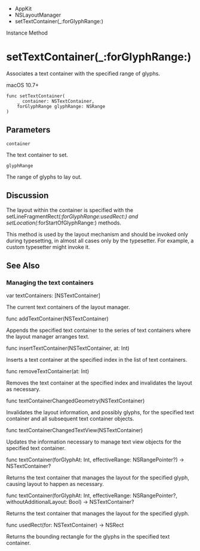

- AppKit
- NSLayoutManager
-  setTextContainer(\_:forGlyphRange:) 

Instance Method

# setTextContainer(\_:forGlyphRange:)

Associates a text container with the specified range of glyphs.

macOS 10.7+

``` source
func setTextContainer(
    _ container: NSTextContainer,
    forGlyphRange glyphRange: NSRange
)
```

## Parameters 

`container`  

The text container to set.

`glyphRange`  

The range of glyphs to lay out.

## Discussion

The layout within the container is specified with the setLineFragmentRect(_:forGlyphRange:usedRect:) and setLocation(_:forStartOfGlyphRange:) methods.

This method is used by the layout mechanism and should be invoked only during typesetting, in almost all cases only by the typesetter. For example, a custom typesetter might invoke it.

## See Also

### Managing the text containers

var textContainers: [NSTextContainer]

The current text containers of the layout manager.

func addTextContainer(NSTextContainer)

Appends the specified text container to the series of text containers where the layout manager arranges text.

func insertTextContainer(NSTextContainer, at: Int)

Inserts a text container at the specified index in the list of text containers.

func removeTextContainer(at: Int)

Removes the text container at the specified index and invalidates the layout as necessary.

func textContainerChangedGeometry(NSTextContainer)

Invalidates the layout information, and possibly glyphs, for the specified text container and all subsequent text container objects.

func textContainerChangedTextView(NSTextContainer)

Updates the information necessary to manage text view objects for the specified text container.

func textContainer(forGlyphAt: Int, effectiveRange: NSRangePointer?) -> NSTextContainer?

Returns the text container that manages the layout for the specified glyph, causing layout to happen as necessary.

func textContainer(forGlyphAt: Int, effectiveRange: NSRangePointer?, withoutAdditionalLayout: Bool) -> NSTextContainer?

Returns the text container that manages the layout for the specified glyph.

func usedRect(for: NSTextContainer) -> NSRect

Returns the bounding rectangle for the glyphs in the specified text container.

